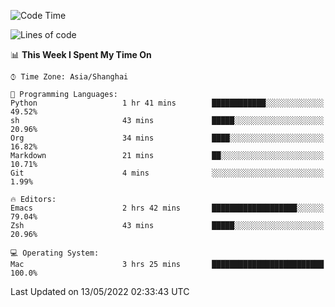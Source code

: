 <!--START_SECTION:waka-->
![Code Time](http://img.shields.io/badge/Code%20Time-706%20hrs%2052%20mins-blue)

![Lines of code](https://img.shields.io/badge/From%20Hello%20World%20I%27ve%20Written-22%20Thousand%20lines%20of%20code-blue)

📊 **This Week I Spent My Time On** 

```text
⌚︎ Time Zone: Asia/Shanghai

💬 Programming Languages: 
Python                   1 hr 41 mins        ████████████░░░░░░░░░░░░░   49.52% 
sh                       43 mins             █████░░░░░░░░░░░░░░░░░░░░   20.96% 
Org                      34 mins             ████░░░░░░░░░░░░░░░░░░░░░   16.82% 
Markdown                 21 mins             ██░░░░░░░░░░░░░░░░░░░░░░░   10.71% 
Git                      4 mins              ░░░░░░░░░░░░░░░░░░░░░░░░░   1.99%

🔥 Editors: 
Emacs                    2 hrs 42 mins       ███████████████████░░░░░░   79.04% 
Zsh                      43 mins             █████░░░░░░░░░░░░░░░░░░░░   20.96%

💻 Operating System: 
Mac                      3 hrs 25 mins       █████████████████████████   100.0%

```


 Last Updated on 13/05/2022 02:33:43 UTC
<!--END_SECTION:waka-->
